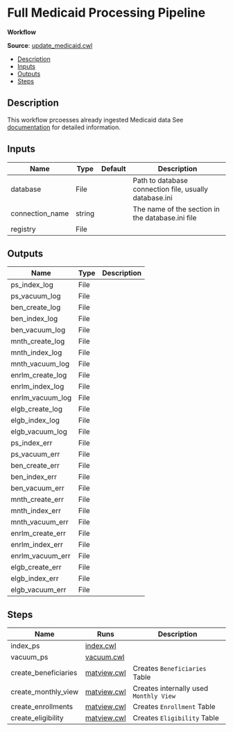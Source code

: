 # Full Medicaid Processing Pipeline
**Workflow**

**Source**: [update_medicaid.cwl](../../src/cwl/update_medicaid.cwl)

<!-- toc -->

- [Description](#description)
- [Inputs](#inputs)
- [Outputs](#outputs)
- [Steps](#steps)

<!-- tocstop -->

## Description
This workflow prcoesses already ingested Medicaid data
See [documentation](../members/Medicaid.md) for detailed
information.


## Inputs

| Name | Type | Default | Description |
|------|------|---------|-------------|
|database|File| |Path to database connection file, usually database.ini|
|connection_name|string| |The name of the section in the database.ini file|
|registry|File| | |

## Outputs

| Name | Type | Description |
|------|------|-------------|
|ps_index_log|File| |
|ps_vacuum_log|File| |
|ben_create_log|File| |
|ben_index_log|File| |
|ben_vacuum_log|File| |
|mnth_create_log|File| |
|mnth_index_log|File| |
|mnth_vacuum_log|File| |
|enrlm_create_log|File| |
|enrlm_index_log|File| |
|enrlm_vacuum_log|File| |
|elgb_create_log|File| |
|elgb_index_log|File| |
|elgb_vacuum_log|File| |
|ps_index_err|File| |
|ps_vacuum_err|File| |
|ben_create_err|File| |
|ben_index_err|File| |
|ben_vacuum_err|File| |
|mnth_create_err|File| |
|mnth_index_err|File| |
|mnth_vacuum_err|File| |
|enrlm_create_err|File| |
|enrlm_index_err|File| |
|enrlm_vacuum_err|File| |
|elgb_create_err|File| |
|elgb_index_err|File| |
|elgb_vacuum_err|File| |

## Steps

| Name | Runs | Description |
|------|------|-------------|
|index_ps|[index.cwl](index.md)| |
|vacuum_ps|[vacuum.cwl](vacuum.md)| |
|create_beneficiaries|[matview.cwl](matview.md)|Creates `Beneficiaries` Table|
|create_monthly_view|[matview.cwl](matview.md)|Creates internally used `Monthly View`|
|create_enrollments|[matview.cwl](matview.md)|Creates `Enrollment` Table|
|create_eligibility|[matview.cwl](matview.md)|Creates `Eligibility` Table|
